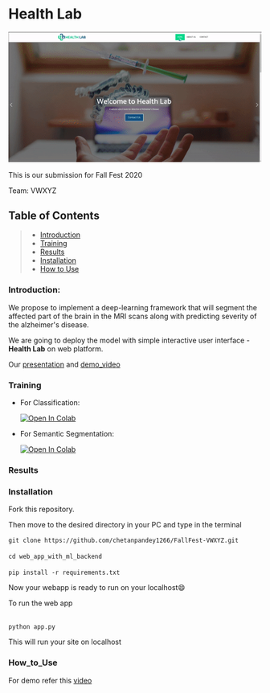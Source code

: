 # Health Lab
<!--
[![forthebadge](https://forthebadge.com/images/badges/made-with-python.svg)](https://www.python.org/)
[![forthebadge](https://forthebadge.com/images/badges/built-with-love.svg)](#)<br>
[![Maintenance](https://img.shields.io/badge/Maintained%3F-yes-green.svg)](https://github.com/Jeetu95/Brain-Tumor-Segmentation/graphs/commit-activity)
[![GitHub issues](https://img.shields.io/github/issues/Naereen/StrapDown.js.svg)](https://github.com/Jeetu95/Brain-Tumor-Segmentation/issues)
-->
![Health Lab](./readme/first_look.gif)

This is our submission for Fall Fest 2020 

Team: VWXYZ

## Table of Contents


>- [Introduction](#Introduction)
>- [Training](#Training)
>- [Results](#Results)
>- [Installation](#Installation)
>- [How to Use](#How_to_Use)


### Introduction:

We propose to implement a deep-learning framework that will segment the affected part of the brain in the MRI scans along with predicting severity of the alzheimer's disease.

We are going to deploy the model with simple interactive user interface - **Health Lab** on web platform.

Our [presentation](https://docs.google.com/presentation/d/1yVL8I-bt9WNGl4_27r4kq4FxgDIy60_ke0O30EIWrjg/edit#slide=id.gb1f8aa6de7_5_1810) and [demo_video](./demo/site_demo-2020-12-19_11.03.47.mp4)

### Training

- For Classification:

    [![Open In Colab](https://colab.research.google.com/assets/colab-badge.svg)](https://colab.research.google.com/drive/1x57iiqQiPfG6mSG2dKtLMQkp1CaNDchy?usp=sharing#scrollTo=cKb2jNWrdTU9)

- For Semantic Segmentation:

    [![Open In Colab](https://colab.research.google.com/assets/colab-badge.svg)](https://colab.research.google.com/drive/1u-vSPhU_hwaZdwsuABK4xCRet_jEp0Tu?usp=sharing)

### Results




### Installation

Fork this repository.

Then move to the desired directory in your PC and type in the terminal

```shell
git clone https://github.com/chetanpandey1266/FallFest-VWXYZ.git

cd web_app_with_ml_backend

pip install -r requirements.txt
```

Now your webapp is ready to run on your localhost😄

To run the web app

```shell

python app.py
```

This will run your site on localhost

### How_to_Use


For demo refer this [video](./demo/site_demo-2020-12-19_11.03.47.mp4)



